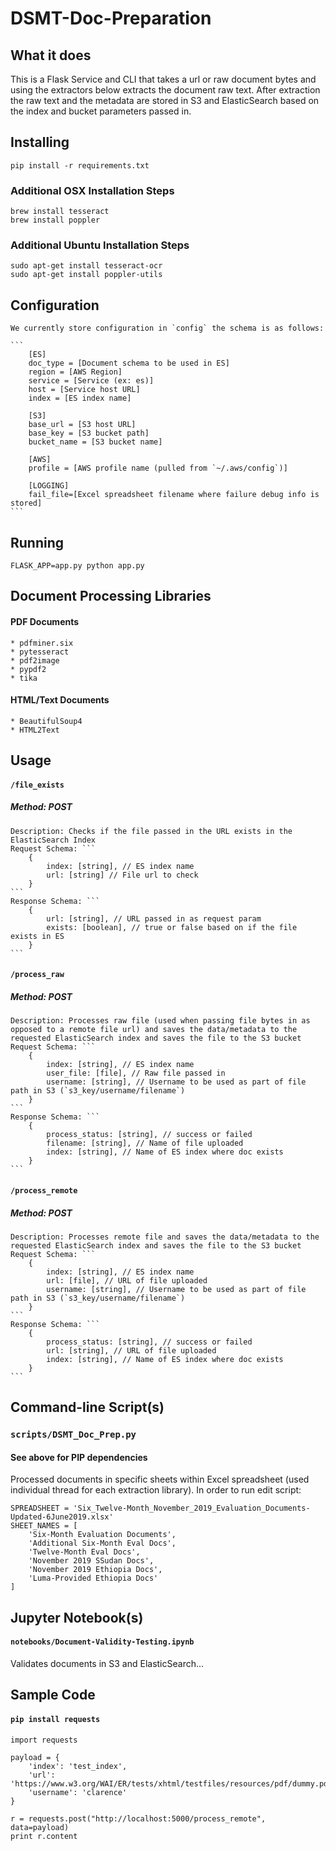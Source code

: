 # DSMT-Doc-Preparation

## What it does

This is a Flask Service and CLI that takes a url or raw document bytes and using the extractors below extracts the document raw text.
After extraction the raw text and the metadata are stored in S3 and ElasticSearch based on the index and bucket parameters passed in.


## Installing
```
pip install -r requirements.txt
```

### Additional OSX Installation Steps
```
brew install tesseract
brew install poppler
```

### Additional Ubuntu Installation Steps
```
sudo apt-get install tesseract-ocr
sudo apt-get install poppler-utils
```


## Configuration
    We currently store configuration in `config` the schema is as follows:

    ```
        [ES]
        doc_type = [Document schema to be used in ES]
        region = [AWS Region]
        service = [Service (ex: es)]
        host = [Service host URL]
        index = [ES index name]

        [S3]
        base_url = [S3 host URL]
        base_key = [S3 bucket path]
        bucket_name = [S3 bucket name]

        [AWS]
        profile = [AWS profile name (pulled from `~/.aws/config`)]

        [LOGGING]
        fail_file=[Excel spreadsheet filename where failure debug info is stored]
    ```


## Running
```
FLASK_APP=app.py python app.py
```


## Document Processing Libraries

#### PDF Documents
    * pdfminer.six
    * pytesseract
    * pdf2image
    * pypdf2
    * tika

#### HTML/Text Documents
    * BeautifulSoup4
    * HTML2Text


## Usage

#### `/file_exists`
##### Method: POST

    Description: Checks if the file passed in the URL exists in the ElasticSearch Index
    Request Schema: ```
        {
            index: [string], // ES index name
            url: [string] // File url to check
        }
    ```
    Response Schema: ```
        {
            url: [string], // URL passed in as request param
            exists: [boolean], // true or false based on if the file exists in ES
        }
    ```

#### `/process_raw`
##### Method: POST

    Description: Processes raw file (used when passing file bytes in as opposed to a remote file url) and saves the data/metadata to the requested ElasticSearch index and saves the file to the S3 bucket
    Request Schema: ```
        {
            index: [string], // ES index name
            user_file: [file], // Raw file passed in
            username: [string], // Username to be used as part of file path in S3 (`s3_key/username/filename`)
        }
    ```
    Response Schema: ```
        {
            process_status: [string], // success or failed
            filename: [string], // Name of file uploaded
            index: [string], // Name of ES index where doc exists
        }
    ```

#### `/process_remote`
##### Method: POST

    Description: Processes remote file and saves the data/metadata to the requested ElasticSearch index and saves the file to the S3 bucket
    Request Schema: ```
        {
            index: [string], // ES index name
            url: [file], // URL of file uploaded
            username: [string], // Username to be used as part of file path in S3 (`s3_key/username/filename`)
        }
    ```
    Response Schema: ```
        {
            process_status: [string], // success or failed
            url: [string], // URL of file uploaded
            index: [string], // Name of ES index where doc exists
        }
    ```

## Command-line Script(s)

### `scripts/DSMT_Doc_Prep.py`

#### See above for PIP dependencies

Processed documents in specific sheets within Excel spreadsheet (used individual thread for each extraction library). In order to run edit script:

```
SPREADSHEET = 'Six_Twelve-Month_November_2019_Evaluation_Documents-Updated-6June2019.xlsx'
SHEET_NAMES = [
    'Six-Month Evaluation Documents',
    'Additional Six-Month Eval Docs',
    'Twelve-Month Eval Docs',
    'November 2019 SSudan Docs',
    'November 2019 Ethiopia Docs',
    'Luma-Provided Ethiopia Docs'
]
```


## Jupyter Notebook(s)

#### `notebooks/Document-Validity-Testing.ipynb`

Validates documents in S3 and ElasticSearch...


## Sample Code

#### `pip install requests`

```
import requests

payload = {
    'index': 'test_index',
    'url': 'https://www.w3.org/WAI/ER/tests/xhtml/testfiles/resources/pdf/dummy.pdf'
    'username': 'clarence'
}

r = requests.post("http://localhost:5000/process_remote", data=payload)
print r.content
```
